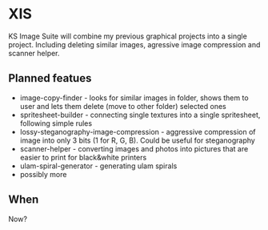 # XIS
KS Image Suite will combine my previous graphical projects into a single project. Including deleting similar images, agressive image compression and scanner helper.

## Planned featues
* image-copy-finder - looks for similar images in folder, shows them to user and lets them delete (move to other folder) selected ones
* spritesheet-builder - connecting single textures into a single spritesheet, following simple rules
* lossy-steganography-image-compression - aggressive compression of image into only 3 bits (1 for R, G, B). Could be useful for steganography
* scanner-helper - converting images and photos into pictures that are easier to print for black&white printers
* ulam-spiral-generator - generating ulam spirals
* possibly more

## When
Now?